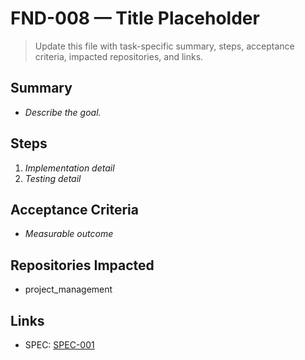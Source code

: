 # FND-008 — Title Placeholder

> Update this file with task-specific summary, steps, acceptance criteria, impacted repositories, and links.

## Summary
- _Describe the goal._

## Steps
1. _Implementation detail_
2. _Testing detail_

## Acceptance Criteria
- _Measurable outcome_

## Repositories Impacted
- project_management

## Links
- SPEC: [SPEC-001](../../SPECS/SPEC-001_TASK_DETAILING_FOR_JUNIOR_ENGINEERS.md)

